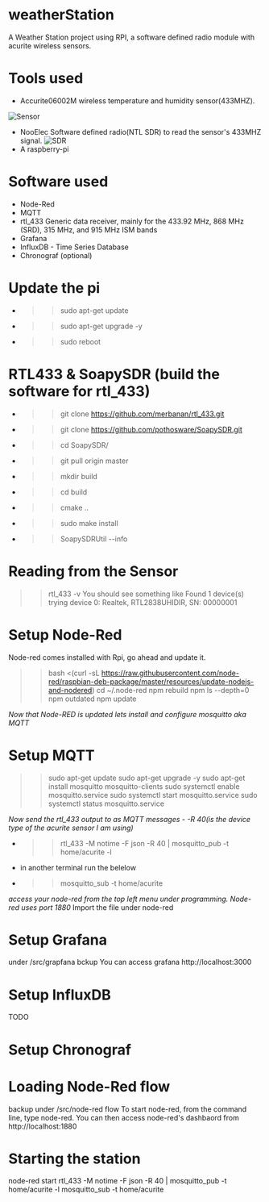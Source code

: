 # weatherStation
A Weather Station project using RPI, a software defined radio module with acurite wireless sensors.

# Tools used

- Accurite06002M wireless temperature and humidity sensor(433MHZ).

![Sensor](https://github.com/danimajdalani/weatherStation/blob/master/img/sensor.png)
- NooElec Software defined radio(NTL SDR) to read the sensor's 433MHZ signal.
![SDR](https://github.com/danimajdalani/weatherStation/blob/master/img/sdr.png)
- A raspberry-pi

# Software used
- Node-Red
- MQTT	
- rtl_433 Generic data receiver, mainly for the 433.92 MHz, 868 MHz (SRD), 315 MHz, and 915 MHz ISM bands	
- Grafana
- InfluxDB - Time Series Database
- Chronograf (optional)

# Update the pi
- >>sudo apt-get update
- >>sudo apt-get upgrade -y
- >>sudo reboot

# RTL433 & SoapySDR (build the software for rtl_433)

- >>git clone https://github.com/merbanan/rtl_433.git
- >>git clone https://github.com/pothosware/SoapySDR.git
- >>cd SoapySDR/
- >>git pull origin master
- >>mkdir build
- >>cd build
- >>cmake ..
- >>sudo make install
- >>SoapySDRUtil --info

# Reading from the Sensor
>>rtl_433 -v
You should see something like 
>>Found 1 device(s)
>>trying device  0:  Realtek, RTL2838UHIDIR, SN: 00000001

# Setup Node-Red
Node-red comes installed with Rpi, go ahead and update it.

>>bash <(curl -sL https://raw.githubusercontent.com/node-red/raspbian-deb-package/master/resources/update-nodejs-and-nodered)
>>cd ~/.node-red
>>npm rebuild
>>npm ls --depth=0
>>npm outdated
>>npm update

*Now that Node-RED is updated lets install and configure mosquitto aka MQTT*

# Setup MQTT

>>sudo apt-get update
>>sudo apt-get upgrade -y
>>sudo apt-get install mosquitto mosquitto-clients
>>sudo systemctl enable mosquitto.service
>>sudo systemctl start mosquitto.service
>>sudo systemctl status mosquitto.service

*Now send the rtl_433 output to as MQTT messages - -R 40(is the device type of the acurite sensor I am using)*

- >>rtl_433 -M notime -F json -R 40 | mosquitto_pub -t home/acurite -l

- in another terminal run the belelow

- >>mosquitto_sub -t home/acurite

*access your node-red from the top left menu under programming. Node-red uses port 1880*
Import the file under node-red
# Setup Grafana
under /src/grapfana bckup
You can access grafana http://localhost:3000
# Setup InfluxDB
TODO 
# Setup Chronograf
# Loading Node-Red flow
backup under /src/node-red flow
To start node-red, from the command line, type node-red.
You can then access node-red's dashbaord from http://localhost:1880
# Starting the station
node-red start
rtl_433 -M notime -F json -R 40 | mosquitto_pub -t home/acurite -l
mosquitto_sub -t home/acurite
